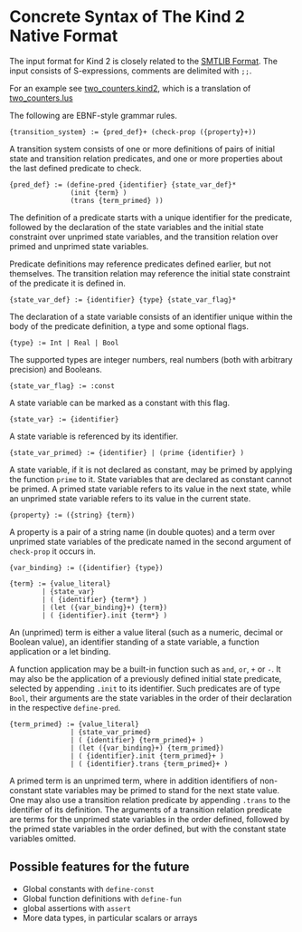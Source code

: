 # Concrete Syntax of The Kind 2 Native Format

The input format for Kind 2 is closely related to the [SMTLIB Format](http://smt-lib.org). The input consists of S-expressions, comments are delimited with `;;`. 

For an example see [two_counters.kind2](../examples/two_counters.kind2), which is a translation of [two_counters.lus](../examples/two_counters.lus)

The following are EBNF-style grammar rules.

    {transition_system} := {pred_def}+ (check-prop ({property}+))

A transition system consists of one or more definitions of pairs of initial state and transition relation predicates, and one or more properties about the last defined predicate to check.

	{pred_def} := (define-pred {identifier} {state_var_def}* 
                   (init {term} ) 
	               (trans {term_primed} ))

The definition of a predicate starts with a unique identifier for the predicate, followed by the declaration of the state variables and the initial state constraint over unprimed state variables, and the transition relation over primed and unprimed state variables.

Predicate definitions may reference predicates defined earlier, but not themselves. The transition relation may reference the initial state constraint of the predicate it is defined in. 

	{state_var_def} := {identifier} {type} {state_var_flag}*

The declaration of a state variable consists of an identifier unique within the body of the predicate definition, a type and some optional flags.

    {type} := Int | Real | Bool

The supported types are integer numbers, real numbers (both with arbitrary precision) and Booleans.

    {state_var_flag} := :const

A state variable can be marked as a constant with this flag.

	{state_var} := {identifier}

A state variable is referenced by its identifier.

    {state_var_primed} := {identifier} | (prime {identifier} )

A state variable, if it is not declared as constant, may be primed by  applying the function `prime` to it. State variables that are declared as constant cannot be primed. A primed state variable refers to its value in the next state, while an unprimed state variable refers to its value in the current state.

    {property} := ({string} {term})

A property is a pair of a string name (in double quotes) and a term over  unprimed state variables of the predicate named in the second argument of `check-prop` it occurs in.

    {var_binding} := ({identifier} {type})
    
    {term} := {value_literal}  
            | {state_var}  
            | ( {identifier} {term*} ) 
            | (let ({var_binding}+) {term}) 
            | ( {identifier}.init {term*} )  
    
An (unprimed) term is either a value literal (such as a numeric, decimal or Boolean value), an identifier standing of a state variable, a function application or a let binding. 

A function application may be a built-in function such as `and`, `or`, `+` or `-`. It may also be the application of a previously defined initial state predicate, selected by appending `.init` to its identifier. Such predicates are of type `Bool`, their arguments are the state variables in the order of their declaration in the respective `define-pred`. 


    {term_primed} := {value_literal}  
                   | {state_var_primed} 
                   | ( {identifier} {term_primed}+ ) 
                   | (let ({var_binding}+) {term_primed})
                   | ( {identifier}.init {term_primed}+ ) 
                   | ( {identifier}.trans {term_primed}+ ) 

A primed term is an unprimed term, where in addition identifiers of non-constant state variables may be primed to stand for the next state value. One may also use a transition relation predicate by appending `.trans` to the identifier of its definition. The arguments of a transition relation predicate are terms for the unprimed state variables in the order defined, followed by the primed state variables in the order defined, but with the constant state variables omitted.
    
## Possible features for the future

- Global constants with `define-const`
- Global function definitions with `define-fun`
- global assertions with `assert`
- More data types, in particular scalars or arrays
